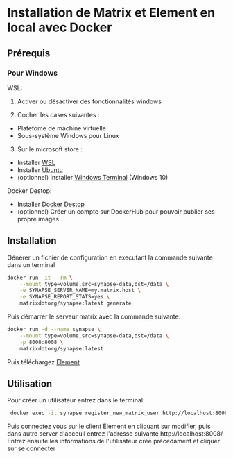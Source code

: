 # Installation de Matrix et Element en local avec Docker

## Prérequis

### Pour Windows

WSL:
1. Activer ou désactiver des fonctionnalités windows

2. Cocher les cases suivantes :
  - Platefome de machine virtuelle
  - Sous-système Windows pour Linux

3. Sur le microsoft store :
  - Installer [WSL](https://www.microsoft.com/store/productId/9P9TQF7MRM4R)
  - Installer [Ubuntu](https://www.microsoft.com/store/productId/9PN20MSR04DW)
  - (optionnel) Installer [Windows Terminal](https://apps.microsoft.com/store/detail/windows-terminal/9N0DX20HK701?hl=en-us&gl=us) (Windows 10)

Docker Destop:
- Installer [Docker Destop](https://www.docker.com/products/docker-desktop/)
- (optionnel) Créer un compte sur DockerHub pour pouvoir publier ses propre images

## Installation

Générer un fichier de configuration en executant la commande suivante dans un terminal

```bash
docker run -it --rm \
    --mount type=volume,src=synapse-data,dst=/data \
    -e SYNAPSE_SERVER_NAME=my.matrix.host \
    -e SYNAPSE_REPORT_STATS=yes \
    matrixdotorg/synapse:latest generate
```

Puis démarrer le serveur matrix avec la commande suivante:

```bash
docker run -d --name synapse \
    --mount type=volume,src=synapse-data,dst=/data \
    -p 8008:8008 \
    matrixdotorg/synapse:latest
```

Puis téléchargez [Element](https://element.io/download)

## Utilisation

Pour créer un utilisateur entrez dans le terminal:

```bash
 docker exec -it synapse register_new_matrix_user http://localhost:8008 -c /data/homeserver.yaml
 ```
 
 Puis connectez vous sur le client Element en cliquant sur modifier, puis dans autre server d'acceuil entrez l'adresse suivante
 http://localhost:8008/
 Entrez ensuite les informations de l'utilisateur créé précedament et cliquer sur se connecter
